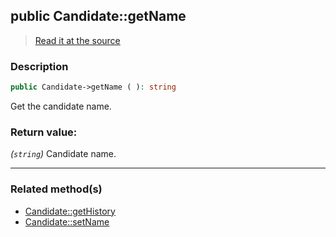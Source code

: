 ## public Candidate::getName

> [Read it at the source](https://github.com/julien-boudry/Condorcet/blob/master/src/Candidate.php#L114)

### Description    

```php
public Candidate->getName ( ): string
```

Get the candidate name.
    

### Return value:   

*(`string`)* Candidate name.


---------------------------------------

### Related method(s)      

* [Candidate::getHistory](/Docs/ApiReferences/Candidate%20Class/public%20Candidate--getHistory.md)    
* [Candidate::setName](/Docs/ApiReferences/Candidate%20Class/public%20Candidate--setName.md)    
